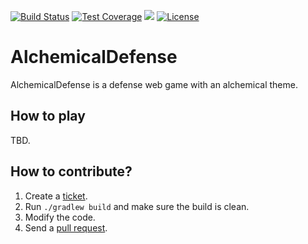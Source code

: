 [![Build Status](https://travis-ci.org/levelrin/AlchemicalDefense.svg?branch=main)](https://travis-ci.org/levelrin/AlchemicalDefense)
[![Test Coverage](https://img.shields.io/codecov/c/github/levelrin/AlchemicalDefense.svg)](https://codecov.io/github/levelrin/AlchemicalDefense?branch=main)
[![](https://tokei.rs/b1/github/levelrin/AlchemicalDefense?category=code)](https://github.com/levelrin/AlchemicalDefense)
[![License](https://img.shields.io/badge/license-MIT-green.svg)](https://github.com/levelrin/AlchemicalDefense/blob/master/LICENSE)

# AlchemicalDefense

AlchemicalDefense is a defense web game with an alchemical theme.

## How to play

TBD.

## How to contribute?

1. Create a [ticket](https://github.com/levelrin/AlchemicalDefense/issues).
1. Run `./gradlew build` and make sure the build is clean.
1. Modify the code.
1. Send a [pull request](https://github.com/levelrin/AlchemicalDefense/pulls).
